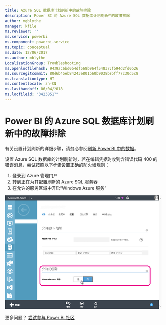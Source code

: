 ```yaml
---
title: Azure SQL 数据库计划刷新中的故障排除
description: Power BI 的 Azure SQL 数据库计划刷新中的故障排除
author: mgblythe
manager: kfile
ms.reviewer: ''
ms.service: powerbi
ms.component: powerbi-service
ms.topic: conceptual
ms.date: 12/06/2017
ms.author: mblythe
LocalizationGroup: Troubleshooting
ms.openlocfilehash: 9439ac6bd0b4df568b964f548372fb94d2fd0b26
ms.sourcegitcommit: 80d6b45eb84243e801b60b9038b9bff77c30d5c8
ms.translationtype: HT
ms.contentlocale: zh-CN
ms.lasthandoff: 06/04/2018
ms.locfileid: "34238517"
---
```

# <a name="troubleshooting-scheduled-refresh-for-azure-sql-databases-in-power-bi"></a>Power BI 的 Azure SQL 数据库计划刷新中的故障排除
有关设置计划刷新的详细步骤，请务必参阅[刷新 Power BI 中的数据](refresh-data.md)。

设置 Azure SQL 数据库的计划刷新时，若在编辑凭据时收到含错误代码 400 的错误消息，尝试按照以下步骤设置正确的防火墙规则：

1. 登录到 Azure 管理门户
2. 转到正在为其配置刷新的 Azure SQL 服务器
3. 在允许的服务区域中开启“Windows Azure 服务”

![](media/service-admin-troubleshooting-scheduled-refresh-azure-sql-databases/azurerefresh.png)  

更多问题？ [尝试参与 Power BI 社区](http://community.powerbi.com/)

